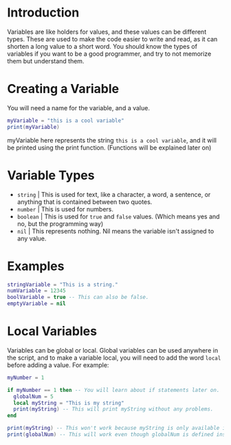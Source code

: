# Introduction

Variables are like holders for values, and these values can be different types. These are used to make the code easier to write and read, as it can shorten
a long value to a short word. You should know the types of variables if you want to be a good programmer, and try to not memorize them but understand them.

# Creating a Variable

You will need a name for the variable, and a value.

```lua
myVariable = "this is a cool variable"
print(myVariable)
```
myVariable here represents the string `this is a cool variable`, and it will be printed using the print function. (Functions will be explained later on)

# Variable Types

- `string`  | This is used for text, like a character, a word, a sentence, or anything that is contained between two quotes.
- `number`  | This is used for numbers.
- `boolean` | This is used for `true` and `false` values. (Which means yes and no, but the programming way)
- `nil`    | This represents nothing. Nil means the variable isn't assigned to any value.

# Examples

```lua
stringVariable = "This is a string."
numVariable = 12345
boolVariable = true -- This can also be false.
emptyVariable = nil
```

# Local Variables

Variables can be global or local. Global variables can be used anywhere in the script, and to make a variable local, you will need to add the word `local`
before adding a value. For example:

```lua
myNumber = 1

if myNumber == 1 then -- You will learn about if statements later on.
  globalNum = 5
  local myString = "This is my string"
  print(myString) -- This will print myString without any problems.
end

print(myString) -- This won't work because myString is only available inside of the if statement.
print(globalNum) -- This will work even though globalNum is defined inside of the if statement, and that's because it's not local.
```

